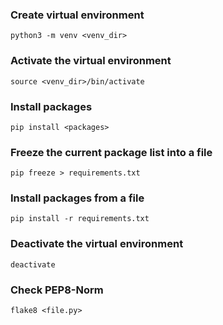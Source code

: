 ### Create virtual environment
```
python3 -m venv <venv_dir>
```

### Activate the virtual environment
```
source <venv_dir>/bin/activate
```

### Install packages
```
pip install <packages>
```

### Freeze the current package list into a file
```
pip freeze > requirements.txt
```

### Install packages from a file
```
pip install -r requirements.txt
```

### Deactivate the virtual environment
```
deactivate
```

### Check PEP8-Norm
```
flake8 <file.py>
```
